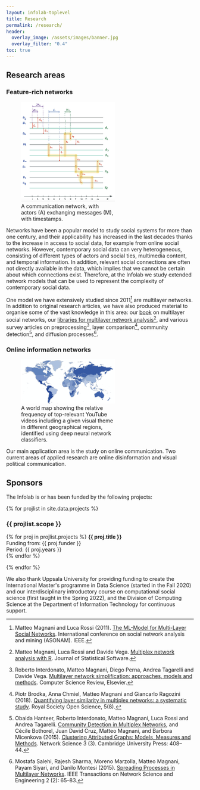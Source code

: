 ```yaml
---
layout: infolab-toplevel
title: Research
permalink: /research/
header:
  overlay_image: /assets/images/banner.jpg
  overlay_filter: "0.4"
toc: true
---
```


## Research areas

### Feature-rich networks

<figure style="width:50%">
<img src="/assets/images/ttn.png"
         alt="A temporal text network" />
    <figcaption>A communication network, with actors (A) exchanging messages (M), with timestamps.</figcaption>
</figure>

Networks have been a popular model to study social systems for more than one century, and their applicability has increased in the last decades thanks to the increase in access to social data, for example from online social networks. However, contemporary social data can very heterogeneous, consisting of different types of actors and social ties, multimedia content, and temporal information. In addition, relevant social connections are often not directly available in the data, which implies that we cannot be certain about which connections exist. Therefore, at the Infolab we study extended network models that can be used to represent the complexity of contemporary social data.

One model we have extensively studied since 2011[^ml-model] are multilayer networks. In addition to original research articles, we have also produced material to organise some of the vast knowledge in this area: our [book](http://www.cambridge.org/ge/academic/subjects/computer-science/computing-and-society/multilayer-social-networks?format=PB) on multilayer social networks, our [libraries for multilayer network analysis](/software)[^library], and various survey articles on preprocessing[^simplification], layer comparison[^comparison], community detection[^detection], and diffusion processes[^diffusion].

[^ml-model]: Matteo Magnani and Luca Rossi (2011). <a href="papers/11asonam.pdf" target="_blank">The ML-Model for Multi-Layer Social Networks</a>. International conference on social network analysis and mining (ASONAM). IEEE.

[^library]: Matteo Magnani, Luca Rossi and Davide Vega. <a href="papers/jss.pdf" target="_blank">Multiplex network analysis with R</a>. Journal of Statistical Software.

[^simplification]: Roberto Interdonato, Matteo Magnani, Diego Perna, Andrea Tagarelli and Davide Vega. <a href="http://arxiv.org/abs/2004.14808" target="_blank">Multilayer network simplification: approaches, models and methods</a>. Computer Science Review, Elsevier.

[^comparison]: Piotr Brodka, Anna Chmiel, Matteo Magnani and Giancarlo Ragozini (2018). <a href="papers/18rsos.pdf" target="_blank">Quantifying layer similarity in multiplex networks: a systematic study</a>. Royal Society Open Science, 5(8).

[^detection]: Obaida Hanteer, Roberto Interdonato, Matteo Magnani, Luca Rossi and Andrea Tagarelli. <a href="https://arxiv.org/abs/1910.07646" target="_blank">Community Detection in Multiplex Networks</a>, and C&eacute;cile Bothorel, Juan David Cruz, Matteo Magnani, and Barbora Micenkova (2015). <a href="papers/15NetworkScience.pdf" target="_blank">Clustering Attributed Graphs: Models, Measures and Methods</a>. Network Science 3 (3). Cambridge University Press: 408–44.

[^diffusion]: Mostafa Salehi, Rajesh Sharma, Moreno Marzolla, Matteo Magnani, Payam Siyari, and Danilo Montesi (2015). <a href="papers/15TNSE.pdf" target="_blank">Spreading Processes in Multilayer Networks</a>. IEEE Transactions on Network Science and Engineering 2 (2): 65–83.

### Online information networks

<figure style="width:50%">
<img src="/assets/images/pb.png"
         alt="A world map showing the relative frequency of YouTube videos including a given visual theme" />
    <figcaption>A world map showing the relative frequency of top-relevant YouTube videos including a given visual theme in different geographical regions, identified using deep neural network classifiers.</figcaption>
</figure>

Our main application area is the study on online communication. Two current areas of applied research are online disinformation and visual political communication.


## Sponsors

The Infolab is or has been funded by the following projects:

{% for projlist in site.data.projects %}
### {{ projlist.scope }}

{% for proj in projlist.projects %}
**{{ proj.title }}**<br/>
Funding from: {{ proj.funder }}<br/>
Period: {{ proj.years }}<br/>
{% endfor %}

{% endfor %}


We also thank Uppsala University for providing funding to create the International Master's programme in Data Science (started in the Fall 2020) and our interdisciplinary introductory course on computational social science (first taught in the Spring 2022), and the Division of Computing Science at the Department of Information Technology for continuous support.
